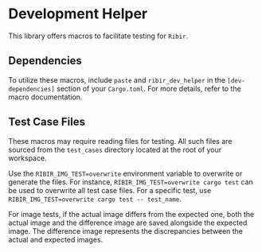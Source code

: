 # Development Helper

This library offers macros to facilitate testing for `Ribir`.

## Dependencies

To utilize these macros, include `paste` and `ribir_dev_helper` in the `[dev-dependencies]` section of your `Cargo.toml`. For more details, refer to the macro documentation.

## Test Case Files

These macros may require reading files for testing. All such files are sourced from the `test_cases` directory located at the root of your workspace.

Use the `RIBIR_IMG_TEST=overwrite` environment variable to overwrite or generate the files. For instance, `RIBIR_IMG_TEST=overwrite cargo test` can be used to overwrite all test case files. For a specific test, use `RIBIR_IMG_TEST=overwrite cargo test -- test_name`.

For image tests, if the actual image differs from the expected one, both the actual image and the difference image are saved alongside the expected image. The difference image represents the discrepancies between the actual and expected images.